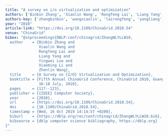 ```yaml
---
title: "A survey on i/o virtualization and optimization"
authors: ['Binbin Zhang', 'Xiaolin Wang', 'Rongfeng Lai', 'Liang Yang', 'Yingwei Luo', 'Xiaoming Li', 'Zhenlin Wang']
authors-key: ['zhangbinbin', 'wangxiaolin', 'lairongfeng', 'yangliang', 'luoyingwei', 'lixiaoming', 'wangzhenlin']
year: "2010"
article-link: "https://doi.org/10.1109/ChinaGrid.2010.54"
venue: "ChinaGrid"
bibex: "@inproceedings{DBLP:conf/chinagrid/ZhangWLYLLW10,
  author    = {Binbin Zhang and
               Xiaolin Wang and
               Rongfeng Lai and
               Liang Yang and
               Yingwei Luo and
               Xiaoming Li and
               Zhenlin Wang},
  title     = {A Survey on {I/O} Virtualization and Optimization},
  booktitle = {Fifth Annual ChinaGrid Conference, ChinaGrid 2010, Guangzhou, China,
               16-18 July, 2010},
  pages     = {117--123},
  publisher = {{IEEE} Computer Society},
  year      = {2010},
  url       = {https://doi.org/10.1109/ChinaGrid.2010.54},
  doi       = {10.1109/ChinaGrid.2010.54},
  timestamp = {Wed, 16 Oct 2019 14:14:57 +0200},
  biburl    = {https://dblp.org/rec/conf/chinagrid/ZhangWLYLLW10.bib},
  bibsource = {dblp computer science bibliography, https://dblp.org}
}"
---
```

